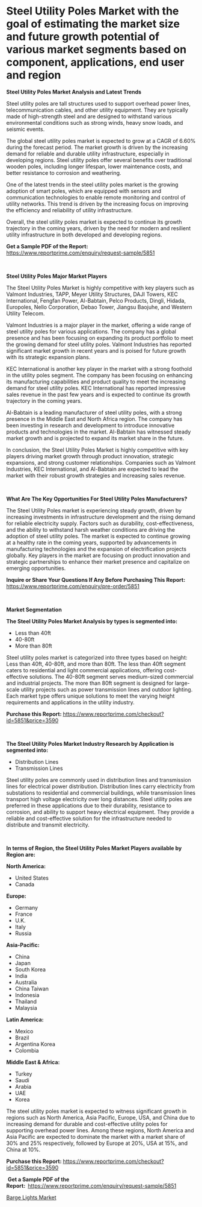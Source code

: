 <p><h1>Steel Utility Poles Market with the goal of estimating the market size and future growth potential of various market segments based on component, applications, end user and region</h1></p><p><strong>Steel Utility Poles Market Analysis and Latest Trends</strong></p>
<p><p>Steel utility poles are tall structures used to support overhead power lines, telecommunication cables, and other utility equipment. They are typically made of high-strength steel and are designed to withstand various environmental conditions such as strong winds, heavy snow loads, and seismic events.</p><p>The global steel utility poles market is expected to grow at a CAGR of 6.60% during the forecast period. The market growth is driven by the increasing demand for reliable and durable utility infrastructure, especially in developing regions. Steel utility poles offer several benefits over traditional wooden poles, including longer lifespan, lower maintenance costs, and better resistance to corrosion and weathering.</p><p>One of the latest trends in the steel utility poles market is the growing adoption of smart poles, which are equipped with sensors and communication technologies to enable remote monitoring and control of utility networks. This trend is driven by the increasing focus on improving the efficiency and reliability of utility infrastructure.</p><p>Overall, the steel utility poles market is expected to continue its growth trajectory in the coming years, driven by the need for modern and resilient utility infrastructure in both developed and developing regions.</p></p>
<p><strong>Get a Sample PDF of the Report:&nbsp;</strong> <a href="https://www.reportprime.com/enquiry/request-sample/5851">https://www.reportprime.com/enquiry/request-sample/5851</a></p>
<p>&nbsp;</p>
<p><strong>Steel Utility Poles Major Market Players</strong></p>
<p><p>The Steel Utility Poles Market is highly competitive with key players such as Valmont Industries, TAPP, Meyer Utility Structures, DAJI Towers, KEC International, Fengfan Power, Al-Babtain, Pelco Products, Dingli, Hidada, Europoles, Nello Corporation, Debao Tower, Jiangsu Baojuhe, and Western Utility Telecom.</p><p>Valmont Industries is a major player in the market, offering a wide range of steel utility poles for various applications. The company has a global presence and has been focusing on expanding its product portfolio to meet the growing demand for steel utility poles. Valmont Industries has reported significant market growth in recent years and is poised for future growth with its strategic expansion plans.</p><p>KEC International is another key player in the market with a strong foothold in the utility poles segment. The company has been focusing on enhancing its manufacturing capabilities and product quality to meet the increasing demand for steel utility poles. KEC International has reported impressive sales revenue in the past few years and is expected to continue its growth trajectory in the coming years.</p><p>Al-Babtain is a leading manufacturer of steel utility poles, with a strong presence in the Middle East and North Africa region. The company has been investing in research and development to introduce innovative products and technologies in the market. Al-Babtain has witnessed steady market growth and is projected to expand its market share in the future.</p><p>In conclusion, the Steel Utility Poles Market is highly competitive with key players driving market growth through product innovation, strategic expansions, and strong customer relationships. Companies such as Valmont Industries, KEC International, and Al-Babtain are expected to lead the market with their robust growth strategies and increasing sales revenue.</p></p>
<p>&nbsp;</p>
<p><strong>What Are The Key Opportunities For Steel Utility Poles Manufacturers?</strong></p>
<p><p>The Steel Utility Poles market is experiencing steady growth, driven by increasing investments in infrastructure development and the rising demand for reliable electricity supply. Factors such as durability, cost-effectiveness, and the ability to withstand harsh weather conditions are driving the adoption of steel utility poles. The market is expected to continue growing at a healthy rate in the coming years, supported by advancements in manufacturing technologies and the expansion of electrification projects globally. Key players in the market are focusing on product innovation and strategic partnerships to enhance their market presence and capitalize on emerging opportunities.</p></p>
<p><strong>Inquire or Share Your Questions If Any Before Purchasing This Report:</strong> <a href="https://www.reportprime.com/enquiry/pre-order/5851">https://www.reportprime.com/enquiry/pre-order/5851</a></p>
<p>&nbsp;</p>
<p><strong>Market Segmentation</strong></p>
<p><strong>The Steel Utility Poles Market Analysis by types is segmented into:</strong></p>
<p><ul><li>Less than 40ft</li><li>40-80ft</li><li>More than 80ft</li></ul></p>
<p><p>Steel utility poles market is categorized into three types based on height: Less than 40ft, 40-80ft, and more than 80ft. The less than 40ft segment caters to residential and light commercial applications, offering cost-effective solutions. The 40-80ft segment serves medium-sized commercial and industrial projects. The more than 80ft segment is designed for large-scale utility projects such as power transmission lines and outdoor lighting. Each market type offers unique solutions to meet the varying height requirements and applications in the utility industry.</p></p>
<p><strong>Purchase this Report:&nbsp;</strong><a href="https://www.reportprime.com/checkout?id=5851&price=3590">https://www.reportprime.com/checkout?id=5851&price=3590</a></p>
<p>&nbsp;</p>
<p><strong>The Steel Utility Poles Market Industry Research by Application is segmented into:</strong></p>
<p><ul><li>Distribution Lines</li><li>Transmission Lines</li></ul></p>
<p><p>Steel utility poles are commonly used in distribution lines and transmission lines for electrical power distribution. Distribution lines carry electricity from substations to residential and commercial buildings, while transmission lines transport high voltage electricity over long distances. Steel utility poles are preferred in these applications due to their durability, resistance to corrosion, and ability to support heavy electrical equipment. They provide a reliable and cost-effective solution for the infrastructure needed to distribute and transmit electricity.</p></p>
<p>&nbsp;</p>
<p><strong>In terms of Region, the Steel Utility Poles Market Players available by Region are:</strong></p>
<p>
    <p> <strong> North America: </strong>
        <ul>
            <li>United States</li>
            <li>Canada</li>
        </ul>
        </p> 
    <p> <strong> Europe: </strong>
        <ul>
            <li>Germany</li>
            <li>France</li>
            <li>U.K.</li>
            <li>Italy</li>
            <li>Russia</li>
        </ul>
        </p> 
    <p> <strong> Asia-Pacific: </strong>
        <ul>
            <li>China</li>
            <li>Japan</li>
            <li>South Korea</li>
            <li>India</li>
            <li>Australia</li>
            <li>China Taiwan</li>
            <li>Indonesia</li>
            <li>Thailand</li>
            <li>Malaysia</li>
        </ul>
        </p> 
    <p> <strong> Latin America: </strong>
        <ul>
            <li>Mexico</li>
            <li>Brazil</li>
            <li>Argentina Korea</li>
            <li>Colombia</li>
        </ul>
        </p> 
    <p> <strong> Middle East & Africa: </strong>
        <ul>
            <li>Turkey</li>
            <li>Saudi</li>
            <li>Arabia</li>
            <li>UAE</li>
            <li>Korea</li>
        </ul>
    </p>
    </p>
<p><p>The steel utility poles market is expected to witness significant growth in regions such as North America, Asia Pacific, Europe, USA, and China due to increasing demand for durable and cost-effective utility poles for supporting overhead power lines. Among these regions, North America and Asia Pacific are expected to dominate the market with a market share of 30% and 25% respectively, followed by Europe at 20%, USA at 15%, and China at 10%.</p></p>
<p><strong>Purchase this Report: </strong><a href="https://www.reportprime.com/checkout?id=5851&price=3590">https://www.reportprime.com/checkout?id=5851&price=3590</a></p>
<p>&nbsp;<strong>Get a Sample PDF of the Report:&nbsp;&nbsp;</strong><a href="https://www.reportprime.com/enquiry/request-sample/5851">https://www.reportprime.com/enquiry/request-sample/5851</a></p>
<p><strong></strong></p>
<p><p><a href="https://github.com/WillieWoodard/Market-Research-Report-List-4/blob/main/barge-lights-market.md">Barge Lights Market</a></p></p>